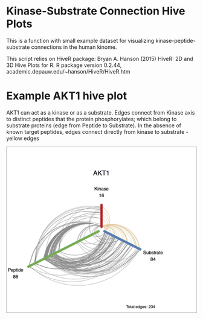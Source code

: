 # Kinase-Substrate Connection Hive Plots

This is a function with small example dataset for visualizing kinase-peptide-substrate connections in the human kinome.

This script relies on HiveR package:
  Bryan A. Hanson (2015) HiveR: 2D and 3D Hive Plots for R. R package version 0.2.44,
  academic.depauw.edu/~hanson/HiveR/HiveR.htm
  
  
# Example AKT1 hive plot

AKT1 can act as a kinase or as a substrate. Edges connect from Kinase axis to distinct peptides that the protein phosphorylates; which belong to substrate proteins (edge from Peptide to Substrate). In the absence of known target peptides, edges connect directly from kinase to substrate - yellow edges

![alt tag](https://github.com/aolow/ProteinHivePlots/blob/master/AKT1_hive.jpg)
